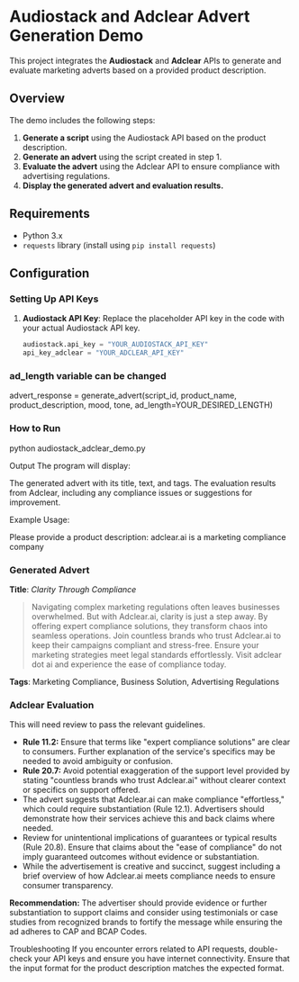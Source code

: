 # Audiostack and Adclear Advert Generation Demo

This project integrates the **Audiostack** and **Adclear** APIs to generate and evaluate marketing adverts based on a provided product description. 

## Overview

The demo includes the following steps:
1. **Generate a script** using the Audiostack API based on the product description.
2. **Generate an advert** using the script created in step 1.
3. **Evaluate the advert** using the Adclear API to ensure compliance with advertising regulations.
4. **Display the generated advert and evaluation results.**

## Requirements

- Python 3.x
- `requests` library (install using `pip install requests`)

## Configuration

### Setting Up API Keys

1. **Audiostack API Key**: Replace the placeholder API key in the code with your actual Audiostack API key.
   ```python
   audiostack.api_key = "YOUR_AUDIOSTACK_API_KEY"
   api_key_adclear = "YOUR_ADCLEAR_API_KEY"

### ad_length variable can be changed

advert_response = generate_advert(script_id, product_name, product_description, mood, tone, ad_length=YOUR_DESIRED_LENGTH)

### How to Run
python audiostack_adclear_demo.py


Output
The program will display:

The generated advert with its title, text, and tags.
The evaluation results from Adclear, including any compliance issues or suggestions for improvement.

Example Usage:

Please provide a product description: adclear.ai is a marketing compliance company

### Generated Advert

**Title**: *Clarity Through Compliance*

> Navigating complex marketing regulations often leaves businesses overwhelmed. But with Adclear.ai, clarity is just a step away. By offering expert compliance solutions, they transform chaos into seamless operations. Join countless brands who trust Adclear.ai to keep their campaigns compliant and stress-free. Ensure your marketing strategies meet legal standards effortlessly. Visit adclear dot ai and experience the ease of compliance today.

**Tags**: Marketing Compliance, Business Solution, Advertising Regulations

### Adclear Evaluation

This will need review to pass the relevant guidelines.

- **Rule 11.2:** Ensure that terms like "expert compliance solutions" are clear to consumers. Further explanation of the service's specifics may be needed to avoid ambiguity or confusion.
- **Rule 20.7:** Avoid potential exaggeration of the support level provided by stating "countless brands who trust Adclear.ai" without clearer context or specifics on support offered.
- The advert suggests that Adclear.ai can make compliance "effortless," which could require substantiation (Rule 12.1). Advertisers should demonstrate how their services achieve this and back claims where needed.
- Review for unintentional implications of guarantees or typical results (Rule 20.8). Ensure that claims about the "ease of compliance" do not imply guaranteed outcomes without evidence or substantiation.
- While the advertisement is creative and succinct, suggest including a brief overview of how Adclear.ai meets compliance needs to ensure consumer transparency.

**Recommendation:** The advertiser should provide evidence or further substantiation to support claims and consider using testimonials or case studies from recognized brands to fortify the message while ensuring the ad adheres to CAP and BCAP Codes.


Troubleshooting
If you encounter errors related to API requests, double-check your API keys and ensure you have internet connectivity.
Ensure that the input format for the product description matches the expected format.





